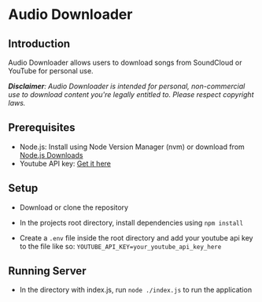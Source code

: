 # Audio Downloader

## Introduction
Audio Downloader allows users to download songs from SoundCloud or YouTube for personal use. 

***Disclaimer**: Audio Downloader is intended for personal, non-commercial use to download content you're legally entitled to. Please respect copyright laws.*

## Prerequisites
- Node.js: Install using Node Version Manager (nvm) or download from [Node.js Downloads](https://nodejs.org/en/download)
- Youtube API key: [Get it here](https://console.cloud.google.com/marketplace/product/google/youtube.googleapis.com?pli=1)

## Setup
- Download or clone the repository

- In the projects root directory, install dependencies using `npm install`

- Create a `.env` file inside the root directory and add your youtube api key to the file like so: `YOUTUBE_API_KEY=your_youtube_api_key_here`

## Running Server
- In the directory with index.js, run `node ./index.js` to run the application